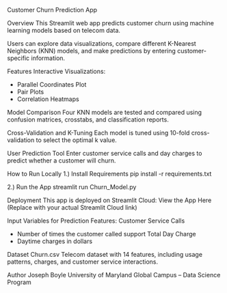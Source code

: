 Customer Churn Prediction App

Overview
This Streamlit web app predicts customer churn using machine learning models based on telecom data.

Users can explore data visualizations, compare different K-Nearest Neighbors (KNN) models, and make predictions by entering customer-specific information.

Features
Interactive Visualizations:
- Parallel Coordinates Plot
- Pair Plots
- Correlation Heatmaps

Model Comparison
Four KNN models are tested and compared using confusion matrices, crosstabs, and classification reports.

Cross-Validation and K-Tuning
Each model is tuned using 10-fold cross-validation to select the optimal k value.

User Prediction Tool
Enter customer service calls and day charges to predict whether a customer will churn.

How to Run Locally
1.) Install Requirements
pip install -r requirements.txt

2.) Run the App
streamlit run Churn_Model.py

Deployment
This app is deployed on Streamlit Cloud:
View the App Here
(Replace with your actual Streamlit Cloud link)

Input Variables for Prediction
Features:
Customer Service Calls
  - Number of times the customer called support
Total Day Charge
  - Daytime charges in dollars

Dataset
Churn.csv
Telecom dataset with 14 features, including usage patterns, charges, and customer service interactions.

Author
Joseph Boyle
University of Maryland Global Campus – Data Science Program

